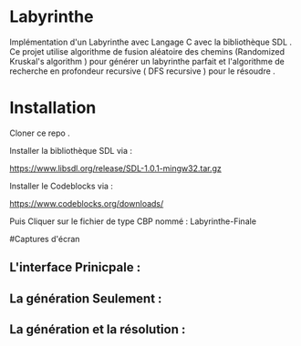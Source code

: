# Labyrinthe

Implémentation d'un Labyrinthe avec Langage C avec la bibliothèque SDL .
Ce projet utilise algorithme de fusion aléatoire des chemins (Randomized Kruskal's algorithm ) pour générer un  labyrinthe parfait et l'algorithme de  recherche en profondeur  recursive ( DFS recursive ) pour le résoudre . 

# Installation

Cloner ce repo .

Installer la bibliothèque SDL via : 

https://www.libsdl.org/release/SDL-1.0.1-mingw32.tar.gz

Installer le Codeblocks via : 

https://www.codeblocks.org/downloads/

Puis Cliquer sur le fichier de type CBP nommé : Labyrinthe-Finale

#Captures d'écran 

## L'interface Prinicpale :  ## 


## La génération Seulement :  ##


## La génération et la résolution :  ##
